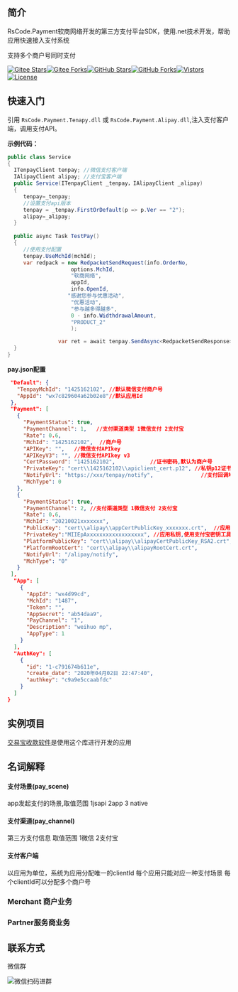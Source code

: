 ## 简介

RsCode.Payment软商网络开发的第三方支付平台SDK，使用.net技术开发，帮助应用快速接入支付系统

支持多个商户号同时支付

[![Gitee Stars](https://gitee.com/kuiyu/RsCode.Payment/badge/star.svg?title=Stars)](https://gitee.com/kuiyu/RsCode.Payment)[![Gitee Forks](https://gitee.com/kuiyu/RsCode.Payment/badge/fork.svg?title=Forks)](https://gitee.com/kuiyu/RsCode.Payment)[![GitHub Stars](https://img.shields.io/github/stars/kuiyu/RsCode.Payment?logo=github&label=Stars)](https://github.com/kuiyu/RsCode.Payment)[![GitHub Forks](https://img.shields.io/github/forks/kuiyu/RsCode.Payment?logo=github&label=Forks)](https://github.com/kuiyu/RsCode.Payment)[![Vistors](https://visitor-badge.laobi.icu/badge?page_id=fudiwei.DotNetCore.SKIT.FlurlHttpClient.ByteDance&title=Visitors)](https://github.com/kuiyu/RsCode.Payment)[![License](https://img.shields.io/github/license/kuiyu/RsCode.Payment?label=License)](https://mit-license.org/)

## 快速入门

引用 `RsCode.Payment.Tenapy.dll` 或 `RsCode.Payment.Alipay.dll`,注入支付客户端，调用支付API。

**示例代码：**

```csharp
public class Service
{ 
  ITenpayClient tenpay; //微信支付客户端
  IAlipayClient alipay; //支付宝客户端  
  public Service(ITenpayClient _tenpay，IAlipayClient _alipay)
  {
     tenpay=_tenpay;
	 //设置支付api版本
	 tenpay = _tenpay.FirstOrDefault(p => p.Ver == "2");
     alipay=_alipay;
  }
  
  public async Task TestPay()
  {
     //使用支付配置
     tenpay.UseMchId(mchId);
	 var redpack = new RedpacketSendRequest(info.OrderNo,
                    options.MchId,
                    "软商网络",
                    appId,
                    info.OpenId,
                   "感谢您参与优惠活动",
                    "优惠活动",
                    "参与越多得越多",
                    0 - info.WidthdrawalAmount,
                    "PRODUCT_2"
                    );

                var ret = await tenpay.SendAsync<RedpacketSendResponse>(redpack);
  }
}
```

**pay.json配置**

```json
 "Default": {
   "TenpayMchId": "1425162102", //默认微信支付商户号
   "AppId": "wx7c829604a62b02e8"//默认应用Id
 },
 "Payment": [
   {
     "PaymentStatus": true,
     "PaymentChannel": 1,   //支付渠道类型 1微信支付 2支付宝
     "Rate": 0.6,
     "MchId": "1425162102",  //商户号
     "APIKey": "",   //微信支付APIkey
     "APIKeyV3": "", //微信支付APIkey v3
     "CertPassword": "1425162102",           //证书密码,默认为商户号
     "PrivateKey": "cert\\1425162102\\apiclient_cert.p12", //私钥p12证书路径
     "NotifyUrl": "https://xxx/tenpay/notify",               //支付回调地址
     "MchType": 0
   },
   {
     "PaymentStatus": true,
     "PaymentChannel": 2, //支付渠道类型 1微信支付 2支付宝
     "Rate": 0.6,
     "MchId": "20210021xxxxxxx",
     "PublicKey": "cert\\alipay\\appCertPublicKey_xxxxxxx.crt",  //应用的公钥
     "PrivateKey":"MIIEpAxxxxxxxxxxxxxxxxxx", //应用私钥,使用支付宝密钥工具将生成的私钥转成PKCS1格式后使用
     "PlatformPublicKey": "cert\\alipay\\alipayCertPublicKey_RSA2.crt",
     "PlatformRootCert": "cert\\alipay\\alipayRootCert.crt",
     "NotifyUrl": "/alipay/notify",
     "MchType": "0"
   } 
 ],
  "App": [
    {
      "AppId": "wx4d99cd",
      "MchId": "1487",
      "Token": "",
      "AppSecret": "ab54daa9",
      "PayChannel": "1",
      "Description": "weihuo mp",
      "AppType": 1
    }
  ],
  "AuthKey": [
    {
      "id": "1-c791674b611e",
      "create_date": "2020年04月02日 22:47:40",
      "authkey": "c9a9e5ccaabfdc"
    }
  ]
}

```

## 实例项目

[交易宝收款软件](https://rscode.cn/jyb/readme.html)是使用这个库进行开发的应用



## 名词解释

#### 支付场景(pay_scene)

app发起支付的场景,取值范围 
1jsapi   2app  3 native

#### 支付渠道(pay_channel)

第三方支付信息 取值范围  1微信 2支付宝

#### 支付客户端

以应用为单位，系统为应用分配唯一的clientId
每个应用只能对应一种支付场景
每个clientId可以分配多个商户号



### Merchant 商户业务

### Partner服务商业务

## 联系方式

微信群

![微信扫码进群](https://u.rscode.cn/kefu-qrcode.png)

